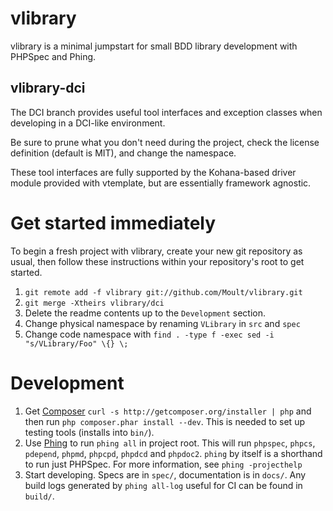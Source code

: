 # vlibrary

vlibrary is a minimal jumpstart for small BDD library development with PHPSpec
and Phing.

## vlibrary-dci

The DCI branch provides useful tool interfaces and exception classes when
developing in a DCI-like environment.

Be sure to prune what you don't need during the project, check the license
definition (default is MIT), and change the namespace.

These tool interfaces are fully supported by the Kohana-based driver module
provided with vtemplate, but are essentially framework agnostic.

# Get started immediately

To begin a fresh project with vlibrary, create your new git repository as usual,
then follow these instructions within your repository's root to get started.

1. `git remote add -f vlibrary git://github.com/Moult/vlibrary.git`
2. `git merge -Xtheirs vlibrary/dci`
3. Delete the readme contents up to the `Development` section.
4. Change physical namespace by renaming `VLibrary` in `src` and `spec`
5. Change code namespace with `find . -type f -exec sed -i "s/VLibrary/Foo" \{} \;`

# Development

1. Get [Composer](http://getcomposer.org) `curl -s
   http://getcomposer.org/installer | php` and then run `php composer.phar
   install --dev`. This is needed to set up testing tools (installs into
   `bin/`).
2. Use [Phing](http://www.phing.info/) to run `phing all` in project root. This
   will run `phpspec`, `phpcs`, `pdepend`, `phpmd`, `phpcpd`, `phpdcd`
   and `phpdoc2`. `phing` by itself is a shorthand to run just PHPSpec. For more
   information, see `phing -projecthelp`
3. Start developing. Specs are in `spec/`, documentation is in `docs/`. Any
   build logs generated by `phing all-log` useful for CI can be found in
   `build/`.
